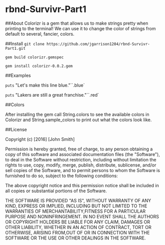 # rbnd-Survivr-Part1

##About
Colorizr is a gem that allows us to make strings pretty when printing to the terminal! We can use it to change the color of strings from default to several, fancier, colors.

##Install
`git clone https://github.com/jgarrison1204/rbnd-Survivr-Part1.git`

`gem build colorizr.gemspec`

`gem install colorizr-0.0.2.gem`

##Examples

`puts` "Let's make this line blue."``.blue`
  
`puts` "Lakers are still a great franchise."``.red`

##Colors

After installing the gem call String.colors to see the available colors in Colorizr and String.sample_colors to print out what the colors look like.

##License

Copyright (c) [2016] [John Smith]

Permission is hereby granted, free of charge, to any person obtaining a copy of this software and associated documentation files (the "Software"), to deal in the Software without restriction, including without limitation the rights to use, copy, modify, merge, publish, distribute, sublicense, and/or sell copies of the Software, and to permit persons to whom the Software is furnished to do so, subject to the following conditions:

The above copyright notice and this permission notice shall be included in all copies or substantial portions of the Software.

THE SOFTWARE IS PROVIDED "AS IS", WITHOUT WARRANTY OF ANY KIND, EXPRESS OR IMPLIED, INCLUDING BUT NOT LIMITED TO THE WARRANTIES OF MERCHANTABILITY,FITNESS FOR A PARTICULAR PURPOSE AND NONINFRINGEMENT. IN NO EVENT SHALL THE AUTHORS OR COPYRIGHT HOLDERS BE LIABLE FOR ANY CLAIM, DAMAGES OR OTHER
LIABILITY, WHETHER IN AN ACTION OF CONTRACT, TORT OR OTHERWISE, ARISING FROM,OUT OF OR IN CONNECTION WITH THE SOFTWARE OR THE USE OR OTHER DEALINGS IN THE SOFTWARE.
